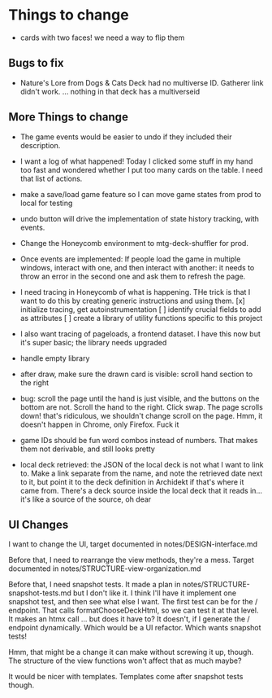 # Things to change

- cards with two faces! we need a way to flip them

## Bugs to fix

- Nature's Lore from Dogs & Cats Deck had no multiverse ID. Gatherer link didn't work. ... nothing in that deck has a multiverseid

## More Things to change

- The game events would be easier to undo if they included their description.

- I want a log of what happened! Today I clicked some stuff in my hand too fast and wondered whether I put too many cards on the table. I need that list of actions.

- make a save/load game feature so I can move game states from prod to local for testing

- undo button will drive the implementation of state history tracking, with events.

- Change the Honeycomb environment to mtg-deck-shuffler for prod.

- Once events are implemented: If people load the game in multiple windows, interact with one, and then interact with another: it needs to throw an error in the second one and ask them to refresh the page.

- I need tracing in Honeycomb of what is happening. THe trick is that I want to do this by creating generic instructions and using them.
  [x] initialize tracing, get autoinstrumentation
  [ ] identify crucial fields to add as attributes
  [ ] create a library of utility functions specific to this project

- I also want tracing of pageloads, a frontend dataset. I have this now but it's super basic; the library needs upgraded

- handle empty library

- after draw, make sure the drawn card is visible: scroll hand section to the right

- bug: scroll the page until the hand is just visible, and the buttons on the bottom are not. Scroll the hand to the right. Click swap. The page scrolls down! that's ridiculous, we shouldn't change scroll on the page. Hmm, it doesn't happen in Chrome, only Firefox. Fuck it

- game IDs should be fun word combos instead of numbers. That makes them not derivable, and still looks pretty

- local deck retrieved: the JSON of the local deck is not what I want to link to. Make a link separate from the name, and note the retrieved date next to it, but point it to the deck definition in Archidekt if that's where it came from. There's a deck source inside the local deck that it reads in... it's like a source of the source, oh dear

## UI Changes

I want to change the UI, target documented in notes/DESIGN-interface.md

Before that, I need to rearrange the view methods, they're a mess. Target documented in notes/STRUCTURE-view-organization.md

Before that, I need snapshot tests. It made a plan in notes/STRUCTURE-snapshot-tests.md but I don't like it. I think I'll have it implement one snapshot test, and then see what else I want.
The first test can be for the / endpoint. That calls formatChooseDeckHtml, so we can test it at that level. It makes an htmx call ... but does it have to? It doesn't, if I generate the / endpoint dynamically. Which would be a UI refactor. Which wants snapshot tests!

Hmm, that might be a change it can make without screwing it up, though. The structure of the view functions won't affect that as much maybe?

It would be nicer with templates. Templates come after snapshot tests though.
